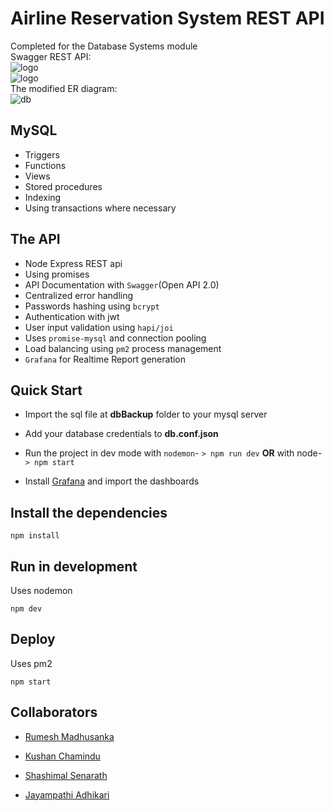 # Airline Reservation System REST API
Completed for the Database Systems module<br>
Swagger REST API:<br>
![logo](images/swagger1.png) 
<br>
![logo](images/grafana.png)
<br>
The modified ER diagram:<br>
![db](https://user-images.githubusercontent.com/32504465/147670388-060b60e2-4769-468d-a2f8-1f6118ab6a2e.png)

## MySQL
* Triggers
* Functions
* Views
* Stored procedures
* Indexing 
* Using transactions where necessary

## The API
* Node Express REST api
* Using promises
* API Documentation with `Swagger`(Open API 2.0)
* Centralized error handling
* Passwords hashing using `bcrypt`
* Authentication with jwt
* User input validation using `hapi/joi`
* Uses `promise-mysql` and connection pooling
* Load balancing using `pm2` process management
* `Grafana` for Realtime Report generation 


## Quick Start

- Import the sql file at **dbBackup** folder to your mysql server

- Add your database credentials to **db.conf.json**

- Run the project in dev mode with `nodemon`- ```> npm run dev``` **OR**  with node- ```> npm start```

- Install [Grafana](https://grafana.com/) and import the dashboards


## Install the dependencies
```
npm install 
```

## Run in development
Uses nodemon 
```
npm dev
```

## Deploy
Uses pm2 
```
npm start

```

## Collaborators

- [Rumesh Madhusanka](https://github.com/rumeshmadhusanka)

- [Kushan Chamindu](https://github.com/KushanChamindu)

- [Shashimal Senarath](https://github.com/shashimalcse)

- [Jayampathi Adhikari](https://github.com/jayampathiadhikari)
